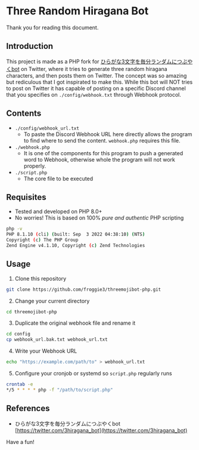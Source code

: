 # Three Random Hiragana Bot

Thank you for reading this document.

## Introduction

This project is made as a PHP fork for [ひらがな3文字を毎分ランダムにつぶやくbot](https://twitter.com/3hiragana_bot) on Twitter, where it tries to generate three random hiragana characters, and then posts them on Twitter. The concept was so amazing but rediculous that I got inspirated to make this. While this bot will NOT tries to post on Twitter it has capable of posting on a specific Discord channel that you specifies on `./config/webhook.txt` through Webhook protocol. 

## Contents

-   `./config/webhook_url.txt`
    -   To paste the Discord Webhook URL here directly allows the program to find where to send the content. `webhook.php` requires this file.
-   `./webhook.php`
    -   It is one of the components for this program to push a generated word to Webhook, otherwise whole the program will not work properly.
-   `./script.php`
    -   The core file to be executed

## Requisites

-   Tested and developed on PHP 8.0+
-   No worries! This is based on 100% *pure and authentic* PHP scripting

```bash
php -v
PHP 8.1.10 (cli) (built: Sep  3 2022 04:38:10) (NTS)
Copyright (c) The PHP Group
Zend Engine v4.1.10, Copyright (c) Zend Technologies
```

## Usage

1.  Clone this repository

```bash
git clone https://github.com/froggie3/threemojibot-php.git
```

2.  Change your current directory

```bash
cd threemojibot-php
```

3.  Duplicate the original webhook file and rename it 

```bash
cd config
cp webhook_url.bak.txt webhook_url.txt
```

4.  Write your Webhook URL

```bash
echo "https://example.com/path/to" > webhook_url.txt
```

5.  Configure your cronjob or systemd so `script.php` regularly runs

```bash
crontab -e
*/5 * * * * php -f "/path/to/script.php" 
```

## References

-   ひらがな3文字を毎分ランダムにつぶやくbot  
[https://twitter.com/3hiragana_bot](https://twitter.com/3hiragana_bot) 

    

Have a fun!
